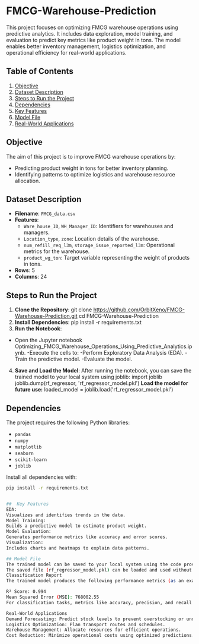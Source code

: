 # FMCG-Warehouse-Prediction

This project focuses on optimizing FMCG warehouse operations using predictive analytics. It includes data exploration, model training, and evaluation to predict key metrics like product weight in tons. The model enables better inventory management, logistics optimization, and operational efficiency for real-world applications.

## Table of Contents
1. [Objective](#objective)
2. [Dataset Description](#dataset-description)
3. [Steps to Run the Project](#steps-to-run-the-project)
4. [Dependencies](#dependencies)
5. [Key Features](#key-features)
6. [Model File](#model-file)
7. [Real-World Applications](#real-world-applications)

## Objective
The aim of this project is to improve FMCG warehouse operations by:
- Predicting product weight in tons for better inventory planning.
- Identifying patterns to optimize logistics and warehouse resource allocation.

## Dataset Description
- **Filename**: `FMCG_data.csv`
- **Features**:
  - `Ware_house_ID`, `WH_Manager_ID`: Identifiers for warehouses and managers.
  - `Location_type`, `zone`: Location details of the warehouse.
  - `num_refill_req_l3m`, `storage_issue_reported_l3m`: Operational metrics for the warehouse.
  - `product_wg_ton`: Target variable representing the weight of products in tons.
- **Rows**: 5
- **Columns**: 24

## Steps to Run the Project  

1. **Clone the Repository**:
   git clone https://github.com/OrbitXeno/FMCG-Warehouse-Prediction.git
   cd FMCG-Warehouse-Prediction
2. **Install Dependencies**:
   pip install -r requirements.txt
3. **Run the Notebook**:
  - Open the Jupyter notebook Optimizing_FMCG_Warehouse_Operations_Using_Predictive_Analytics.ipynb.
  -Execute the cells to:
  -Perform Exploratory Data Analysis (EDA).
  -Train the predictive model.
  -Evaluate the model.
4. **Save and Load the Model**:
    After running the notebook, you can save the trained model to your local system using joblib:
  import joblib
  joblib.dump(rf_regressor, 'rf_regressor_model.pkl')
  **Load the model for future use:**
  loaded_model = joblib.load('rf_regressor_model.pkl')
## Dependencies
The project requires the following Python libraries:

- `pandas`
- `numpy`
- `matplotlib`
- `seaborn`
- `scikit-learn`
- `joblib`

Install all dependencies with:
```bash
pip install -r requirements.txt


##  Key Features
EDA:
Visualizes and identifies trends in the data.
Model Training:
Builds a predictive model to estimate product weight.
Model Evaluation:
Generates performance metrics like accuracy and error scores.
Visualization:
Includes charts and heatmaps to explain data patterns.

## Model File
The trained model can be saved to your local system using the code provided in the notebook.
The saved file (rf_regressor_model.pkl) can be loaded and used without retraining.
Classification Report
The trained model produces the following performance metrics (as an example, update with actual values):

R² Score: 0.994
Mean Squared Error (MSE): 768002.55
For classification tasks, metrics like accuracy, precision, and recall can also be included.

Real-World Applications
Demand Forecasting: Predict stock levels to prevent overstocking or understocking.
Logistics Optimization: Plan transport routes and schedules.
Warehouse Management: Allocate resources for efficient operations.
Cost Reduction: Minimize operational costs using optimized predictions.
